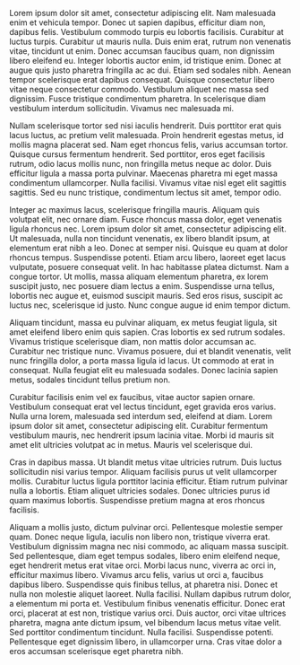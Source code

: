 

Lorem ipsum dolor sit amet, consectetur adipiscing elit. Nam malesuada enim et vehicula tempor. Donec ut sapien dapibus, efficitur diam non, dapibus felis. Vestibulum commodo turpis eu lobortis facilisis. Curabitur at luctus turpis. Curabitur ut mauris nulla. Duis enim erat, rutrum non venenatis vitae, tincidunt ut enim. Donec accumsan faucibus quam, non dignissim libero eleifend eu. Integer lobortis auctor enim, id tristique enim. Donec at augue quis justo pharetra fringilla ac ac dui. Etiam sed sodales nibh. Aenean tempor scelerisque erat dapibus consequat. Quisque consectetur libero vitae neque consectetur commodo. Vestibulum aliquet nec massa sed dignissim. Fusce tristique condimentum pharetra. In scelerisque diam vestibulum interdum sollicitudin. Vivamus nec malesuada mi.

Nullam scelerisque tortor sed nisi iaculis hendrerit. Duis porttitor erat quis lacus luctus, ac pretium velit malesuada. Proin hendrerit egestas metus, id mollis magna placerat sed. Nam eget rhoncus felis, varius accumsan tortor. Quisque cursus fermentum hendrerit. Sed porttitor, eros eget facilisis rutrum, odio lacus mollis nunc, non fringilla metus neque ac dolor. Duis efficitur ligula a massa porta pulvinar. Maecenas pharetra mi eget massa condimentum ullamcorper. Nulla facilisi. Vivamus vitae nisl eget elit sagittis sagittis. Sed eu nunc tristique, condimentum lectus sit amet, tempor odio.

Integer ac maximus lacus, scelerisque fringilla mauris. Aliquam quis volutpat elit, nec ornare diam. Fusce rhoncus massa dolor, eget venenatis ligula rhoncus nec. Lorem ipsum dolor sit amet, consectetur adipiscing elit. Ut malesuada, nulla non tincidunt venenatis, ex libero blandit ipsum, at elementum erat nibh a leo. Donec at semper nisi. Quisque eu quam at dolor rhoncus tempus. Suspendisse potenti. Etiam arcu libero, laoreet eget lacus vulputate, posuere consequat velit. In hac habitasse platea dictumst. Nam a congue tortor. Ut mollis, massa aliquam elementum pharetra, ex lorem suscipit justo, nec posuere diam lectus a enim. Suspendisse urna tellus, lobortis nec augue et, euismod suscipit mauris. Sed eros risus, suscipit ac luctus nec, scelerisque id justo. Nunc congue augue id enim tempor dictum.

Aliquam tincidunt, massa eu pulvinar aliquam, ex metus feugiat ligula, sit amet eleifend libero enim quis sapien. Cras lobortis ex sed rutrum sodales. Vivamus tristique scelerisque diam, non mattis dolor accumsan ac. Curabitur nec tristique nunc. Vivamus posuere, dui et blandit venenatis, velit nunc fringilla dolor, a porta massa ligula id lacus. Ut commodo at erat in consequat. Nulla feugiat elit eu malesuada sodales. Donec lacinia sapien metus, sodales tincidunt tellus pretium non.

Curabitur facilisis enim vel ex faucibus, vitae auctor sapien ornare. Vestibulum consequat erat vel lectus tincidunt, eget gravida eros varius. Nulla urna lorem, malesuada sed interdum sed, eleifend at diam. Lorem ipsum dolor sit amet, consectetur adipiscing elit. Curabitur fermentum vestibulum mauris, nec hendrerit ipsum lacinia vitae. Morbi id mauris sit amet elit ultricies volutpat ac in metus. Mauris vel scelerisque dui.

Cras in dapibus massa. Ut blandit metus vitae ultricies rutrum. Duis luctus sollicitudin nisi varius tempor. Aliquam facilisis purus ut velit ullamcorper mollis. Curabitur luctus ligula porttitor lacinia efficitur. Etiam rutrum pulvinar nulla a lobortis. Etiam aliquet ultricies sodales. Donec ultricies purus id quam maximus lobortis. Suspendisse pretium magna at eros rhoncus facilisis.

Aliquam a mollis justo, dictum pulvinar orci. Pellentesque molestie semper quam. Donec neque ligula, iaculis non libero non, tristique viverra erat. Vestibulum dignissim magna nec nisi commodo, ac aliquam massa suscipit. Sed pellentesque, diam eget tempus sodales, libero enim eleifend neque, eget hendrerit metus erat vitae orci. Morbi lacus nunc, viverra ac orci in, efficitur maximus libero. Vivamus arcu felis, varius ut orci a, faucibus dapibus libero.
Suspendisse quis finibus tellus, at pharetra nisi. Donec et nulla non molestie aliquet laoreet. Nulla facilisi. Nullam dapibus rutrum dolor, a elementum mi porta et. Vestibulum finibus venenatis efficitur. Donec erat orci, placerat at est non, tristique varius orci. Duis auctor, orci vitae ultrices pharetra, magna ante dictum ipsum, vel bibendum lacus metus vitae velit. Sed porttitor condimentum tincidunt. Nulla facilisi. Suspendisse potenti. Pellentesque eget dignissim libero, in ullamcorper urna. Cras vitae dolor a eros accumsan scelerisque eget pharetra nibh. 